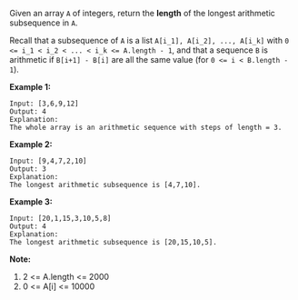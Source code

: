 Given an array `A` of integers, return the **length** of the longest arithmetic subsequence in `A`.

Recall that a subsequence of `A` is a list `A[i_1], A[i_2], ..., A[i_k]` with `0 <= i_1 < i_2 < ... < i_k <= A.length - 1`, and that a sequence `B` is arithmetic if `B[i+1] - B[i]` are all the same value (for `0 <= i < B.length - 1`).

 

**Example 1:**
```
Input: [3,6,9,12]
Output: 4
Explanation: 
The whole array is an arithmetic sequence with steps of length = 3.
```
**Example 2:**
```
Input: [9,4,7,2,10]
Output: 3
Explanation: 
The longest arithmetic subsequence is [4,7,10].
```
**Example 3:**
```
Input: [20,1,15,3,10,5,8]
Output: 4
Explanation: 
The longest arithmetic subsequence is [20,15,10,5].
```

**Note:**

1. 2 <= A.length <= 2000
2. 0 <= A[i] <= 10000